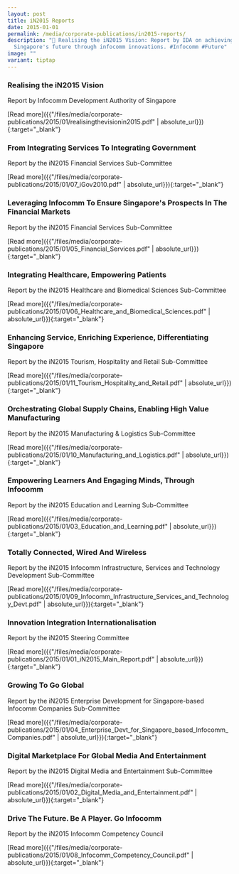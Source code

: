 ```yaml
---
layout: post
title: iN2015 Reports
date: 2015-01-01
permalink: /media/corporate-publications/in2015-reports/
description: "🌟 Realising the iN2015 Vision: Report by IDA on achieving
  Singapore's future through infocomm innovations. #Infocomm #Future"
image: ""
variant: tiptap
---
```

### **Realising the iN2015 Vision**
Report by Infocomm Development Authority of Singapore

[Read more]({{"/files/media/corporate-publications/2015/01/realisingthevisionin2015.pdf" | absolute_url}}){:target="_blank"}

### **From Integrating Services To Integrating Government**
Report by the iN2015 Financial Services Sub-Committee

[Read more]({{"/files/media/corporate-publications/2015/01/07_iGov2010.pdf" | absolute_url}}){:target="_blank"}

### **Leveraging Infocomm To Ensure Singapore's Prospects In The Financial Markets**
Report by the iN2015 Financial Services Sub-Committee

[Read more]({{"/files/media/corporate-publications/2015/01/05_Financial_Services.pdf" | absolute_url}}){:target="_blank"}

### **Integrating Healthcare, Empowering Patients**
Report by the iN2015 Healthcare and Biomedical Sciences Sub-Committee

[Read more]({{"/files/media/corporate-publications/2015/01/06_Healthcare_and_Biomedical_Sciences.pdf" | absolute_url}}){:target="_blank"}

### **Enhancing Service, Enriching Experience, Differentiating Singapore**
Report by the iN2015 Tourism, Hospitality and Retail Sub-Committee

[Read more]({{"/files/media/corporate-publications/2015/01/11_Tourism_Hospitality_and_Retail.pdf" | absolute_url}}){:target="_blank"}

### **Orchestrating Global Supply Chains, Enabling High Value Manufacturing**
Report by the iN2015 Manufacturing & Logistics Sub-Committee

[Read more]({{"/files/media/corporate-publications/2015/01/10_Manufacturing_and_Logistics.pdf" | absolute_url}}){:target="_blank"}

### **Empowering Learners And Engaging Minds, Through Infocomm**
Report by the iN2015 Education and Learning Sub-Committee

[Read more]({{"/files/media/corporate-publications/2015/01/03_Education_and_Learning.pdf" | absolute_url}}){:target="_blank"}

### **Totally Connected, Wired And Wireless**
Report by the iN2015 Infocomm Infrastructure, Services and Technology Development Sub-Committee

[Read more]({{"/files/media/corporate-publications/2015/01/09_Infocomm_Infrastructure_Services_and_Technology_Devt.pdf" | absolute_url}}){:target="_blank"}

### **Innovation Integration Internationalisation**
Report by the iN2015 Steering Committee

[Read more]({{"/files/media/corporate-publications/2015/01/01_iN2015_Main_Report.pdf" | absolute_url}}){:target="_blank"}

### **Growing To Go Global**
Report by the iN2015 Enterprise Development for Singapore-based Infocomm Companies Sub-Committee

[Read more]({{"/files/media/corporate-publications/2015/01/04_Enterprise_Devt_for_Singapore_based_Infocomm_Companies.pdf" | absolute_url}}){:target="_blank"}

### **Digital Marketplace For Global Media And Entertainment**
Report by the iN2015 Digital Media and Entertainment Sub-Committee

[Read more]({{"/files/media/corporate-publications/2015/01/02_Digital_Media_and_Entertainment.pdf" | absolute_url}}){:target="_blank"}

### **Drive The Future. Be A Player. Go Infocomm**
Report by the iN2015 Infocomm Competency Council

[Read more]({{"/files/media/corporate-publications/2015/01/08_Infocomm_Competency_Council.pdf" | absolute_url}}){:target="_blank"}